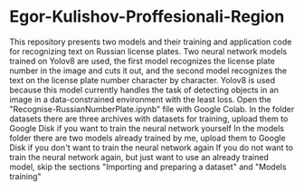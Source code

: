 # Egor-Kulishov-Proffesionali-Region
This repository presents two models and their training and application code for recognizing text on Russian license plates. 
Two neural network models trained on Yolov8 are used, the first model recognizes the license plate number in the image and cuts it out, and the second model recognizes the text on the license plate number character by character. Yolov8 is used because this model currently handles the task of detecting objects in an image in a data-constrained environment with the least loss.
Open the "Recognise-RussianNumberPlate.ipynb" file with Google Colab.
In the folder datasets there are three archives with datasets for training, upload them to Google Disk if you want to train the neural network yourself
In the models folder there are two models already trained by me, upload them to Google Disk if you don't want to train the neural network again
If you do not want to train the neural network again, but just want to use an already trained model, skip the sections "Importing and preparing a dataset" and "Models training"
